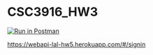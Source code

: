 # CSC3916_HW3
[![Run in Postman](https://run.pstmn.io/button.svg)](https://god.postman.co/run-collection/c790ed8757ef9190ada7?action=collection%2Fimport)

https://webapi-lal-hw5.herokuapp.com/#/signin

